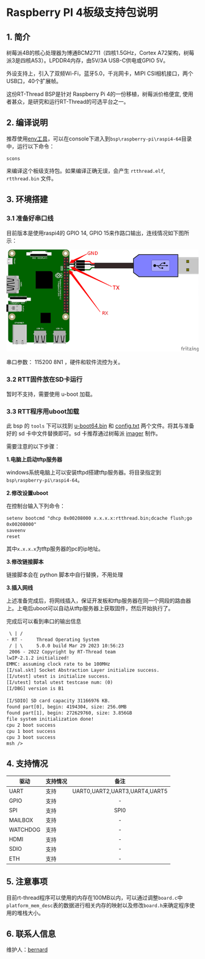 # Raspberry PI 4板级支持包说明

## 1. 简介

树莓派4B的核心处理器为博通BCM2711（四核1.5GHz，Cortex A72架构，树莓派3是四核A53）。LPDDR4内存，由5V/3A USB-C供电或GPIO 5V。

外设支持上，引入了双频Wi-Fi，蓝牙5.0，千兆网卡，MIPI CSI相机接口，两个USB口，40个扩展帧。

这份RT-Thread BSP是针对 Raspberry Pi 4的一份移植，树莓派价格便宜, 使用者甚众，是研究和运行RT-Thread的可选平台之一。


## 2. 编译说明

推荐使用[env工具](https://www.rt-thread.org/download.html#download-rt-thread-env-tool)，可以在console下进入到`bsp\raspberry-pi\raspi4-64`目录中，运行以下命令：

```
scons
```

来编译这个板级支持包。如果编译正确无误，会产生 `rtthread.elf`, `rtthread.bin` 文件。

## 3. 环境搭建
### 3.1 准备好串口线

目前版本是使用raspi4的 GPIO 14, GPIO 15来作路口输出，连线情况如下图所示：

![raspi2](../raspi3-32/figures/raspberrypi-console.png)

串口参数： 115200 8N1 ，硬件和软件流控为关。

### 3.2 RTT固件放在SD卡运行

暂时不支持，需要使用 u-boot 加载。

### 3.3 RTT程序用uboot加载

此 bsp 的 `tools` 下可以找到 [u-boot64.bin](./tools/u-boot64.bin) 和 [config.txt](./tools/config.txt) 两个文件。将其与准备好的 sd 卡中文件替换即可。sd 卡推荐通过树莓派 [imager](https://www.raspberrypi.com/software/) 制作。

需要注意的以下步骤：

**1.电脑上启动tftp服务器**

windows系统电脑上可以安装tftpd搭建tftp服务器。将目录指定到`bsp\raspberry-pi\raspi4-64`。

**2.修改设置uboot**

在控制台输入下列命令：

```
setenv bootcmd "dhcp 0x00208000 x.x.x.x:rtthread.bin;dcache flush;go 0x00208000"
saveenv
reset
```

其中`x.x.x.x`为tftp服务器的pc的ip地址。

**3.修改链接脚本**

链接脚本会在 python 脚本中自行替换，不用处理

**3.插入网线**

上述准备完成后，将网线插入，保证开发板和tftp服务器在同一个网段的路由器上。上电后uboot可以自动从tftp服务器上获取固件，然后开始执行了。

完成后可以看到串口的输出信息

```
 \ | /
- RT -     Thread Operating System
 / | \     5.0.0 build Mar 29 2023 10:56:23
 2006 - 2022 Copyright by RT-Thread team
lwIP-2.1.2 initialized!
EMMC: assuming clock rate to be 100MHz
[I/sal.skt] Socket Abstraction Layer initialize success.
[I/utest] utest is initialize success.
[I/utest] total utest testcase num: (0)
[I/DBG] version is B1

[I/SDIO] SD card capacity 31166976 KB.
found part[0], begin: 4194304, size: 256.0MB
found part[1], begin: 272629760, size: 3.856GB
file system initialization done!
cpu 2 boot success
cpu 1 boot success
cpu 3 boot success
msh />
```

## 4. 支持情况

| 驱动 | 支持情况  |  备注  |
| ------ | ----  | :------:  |
| UART | 支持 | UART0,UART2,UART3,UART4,UART5 |
| GPIO | 支持 | - |
| SPI | 支持 | SPI0 |
| MAILBOX | 支持 | - |
| WATCHDOG | 支持 | - |
| HDMI | 支持 | - |
| SDIO | 支持 | - |
| ETH | 支持 | - |

## 5. 注意事项

目前rt-thread程序可以使用的内存在100MB以内，可以通过调整`board.c`中`platform_mem_desc`表的数据进行相关内存的映射以及修改`board.h`来确定程序使用的堆栈大小。

## 6. 联系人信息

维护人：[bernard][5]

[1]: https://www.rt-thread.org/download.html#download-rt-thread-env-tool
[2]: https://developer.arm.com/tools-and-software/open-source-software/developer-tools/gnu-toolchain/gnu-a/downloads
[3]: https://downloads.raspberrypi.org/raspbian_lite_latest
[4]: https://etcher.io
[5]: https://github.com/BernardXiong
